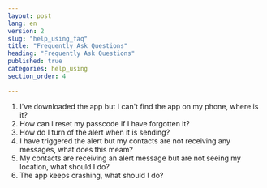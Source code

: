 ```yaml
---
layout: post
lang: en
version: 2
slug: "help_using_faq"
title: "Frequently Ask Questions"
heading: "Frequently Ask Questions"
published: true
categories: help_using
section_order: 4

---
```


1. I've downloaded the app but I can't find the app on my phone, where is it?
1. How can I reset my passcode if I have forgotten it?
1. How do I turn of the alert when it is sending?
1. I have triggered the alert but my contacts are not receiving any messages, what does this meam?
1. My contacts are receiving an alert message but are not seeing my location, what should I do?
1. The app keeps crashing, what should I do?
